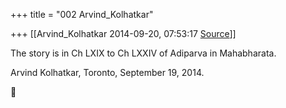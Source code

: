 +++
title = "002 Arvind_Kolhatkar"

+++
[[Arvind_Kolhatkar	2014-09-20, 07:53:17 [Source](https://groups.google.com/g/samskrita/c/otK6eQhVdys)]]



The story is in Ch LXIX to Ch LXXIV of Adiparva in Mahabharata.

  

Arvind Kolhatkar, Toronto, September 19, 2014.



